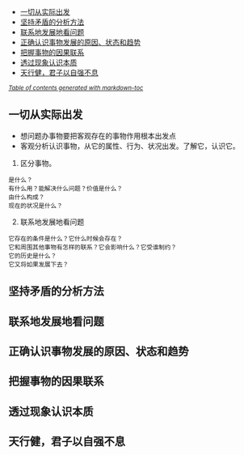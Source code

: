 - [一切从实际出发](#-------)
- [坚持矛盾的分析方法](#---------)
- [联系地发展地看问题](#---------)
- [正确认识事物发展的原因、状态和趋势](#-----------------)
- [把握事物的因果联系](#---------)
- [透过现象认识本质](#--------)
- [天行健，君子以自强不息](#-----------)

<small><i><a href='http://ecotrust-canada.github.io/markdown-toc/'>Table of contents generated with markdown-toc</a></i></small>


## 一切从实际出发
- 想问题办事物要把客观存在的事物作用根本出发点
- 客观分析认识事物，从它的属性、行为、状况出发。了解它，认识它。

1. 区分事物。 
```
是什么？
有什么用？能解决什么问题？价值是什么？
由什么构成？
现在的状况是什么？
```
2. 联系地发展地看问题
```
它存在的条件是什么？它什么时候会存在？
它和周围其他事物有怎样的联系？它会影响什么？它受谁制约？
它的历史是什么？
它又将如果发展下去？
```
## 坚持矛盾的分析方法
## 联系地发展地看问题
## 正确认识事物发展的原因、状态和趋势
## 把握事物的因果联系
## 透过现象认识本质
## 天行健，君子以自强不息

